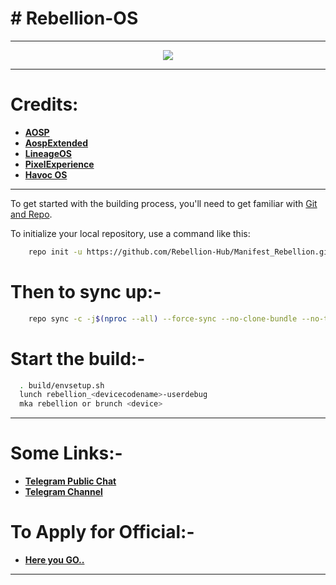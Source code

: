# # Rebellion-OS 

-----------------------------------------------------------------------------

<p align="center">
 <img src="https://github.com/Rebellion-Hub/Rebellion_Xtras../blob/ten/Logo/rebellion_manifest_logo.png" > 
</p>

-----------------------------------------------------------------------------

Credits:
=======
 * [**AOSP**](https://android.googlesource.com)
 * [**AospExtended**](https://github.com/AospExtended)
 * [**LineageOS**](https://github.com/LineageOS)
 * [**PixelExperience**](https://github.com/PixelExperience)
 * [**Havoc OS**](https://github.com/Havoc-OS)

-----------------------------------------------------------------------------

To get started with the building process, you'll need to get familiar with [Git and Repo](http://source.android.com/source/using-repo.html).

To initialize your local repository, use a command like this:

```bash
    repo init -u https://github.com/Rebellion-Hub/Manifest_Rebellion.git -b ten
```

Then to sync up:-
================

```bash
    repo sync -c -j$(nproc --all) --force-sync --no-clone-bundle --no-tags
```

Start the build:-
=================

```bash
  . build/envsetup.sh
  lunch rebellion_<devicecodename>-userdebug
  mka rebellion or brunch <device>
```
-----------------------------------------------------------------------------

Some Links:-
============

* [**Telegram Public Chat**](https://t.me/RebellionHub)
* [**Telegram Channel**](https://https://t.me/rebellionAnnouncements)

 To Apply for Official:-
=========================

* [**Here you GO..**](https://github.com/Rebellion-OS/Rebellion_Xtras../tree/ten/Maintainers)

----------------------------------------------------------------------------

